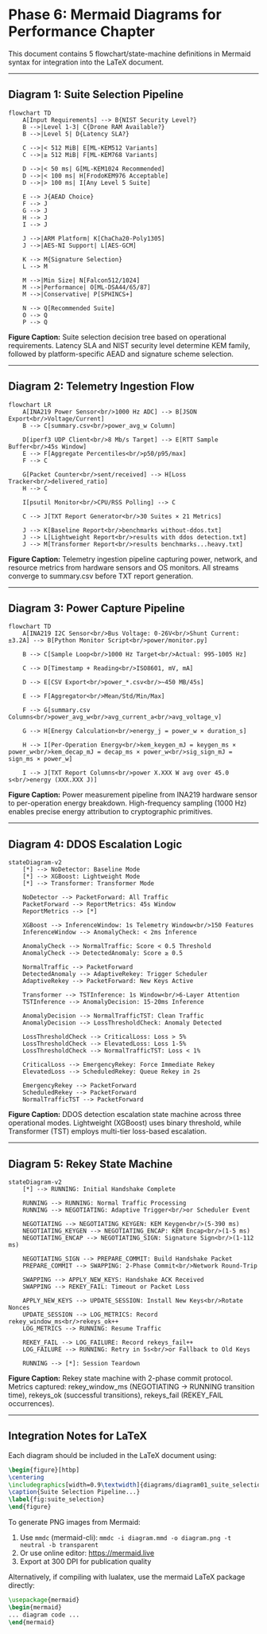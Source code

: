 # Phase 6: Mermaid Diagrams for Performance Chapter

This document contains 5 flowchart/state-machine definitions in Mermaid syntax for integration into the LaTeX document.

---

## Diagram 1: Suite Selection Pipeline

```mermaid
flowchart TD
    A[Input Requirements] --> B{NIST Security Level?}
    B -->|Level 1-3| C{Drone RAM Available?}
    B -->|Level 5| D{Latency SLA?}
    
    C -->|< 512 MiB| E[ML-KEM512 Variants]
    C -->|≥ 512 MiB| F[ML-KEM768 Variants]
    
    D -->|< 50 ms| G[ML-KEM1024 Recommended]
    D -->|< 100 ms| H[FrodoKEM976 Acceptable]
    D -->|> 100 ms| I[Any Level 5 Suite]
    
    E --> J{AEAD Choice}
    F --> J
    G --> J
    H --> J
    I --> J
    
    J -->|ARM Platform| K[ChaCha20-Poly1305]
    J -->|AES-NI Support| L[AES-GCM]
    
    K --> M{Signature Selection}
    L --> M
    
    M -->|Min Size| N[Falcon512/1024]
    M -->|Performance| O[ML-DSA44/65/87]
    M -->|Conservative| P[SPHINCS+]
    
    N --> Q[Recommended Suite]
    O --> Q
    P --> Q
```

**Figure Caption:** Suite selection decision tree based on operational requirements. Latency SLA and NIST security level determine KEM family, followed by platform-specific AEAD and signature scheme selection.

---

## Diagram 2: Telemetry Ingestion Flow

```mermaid
flowchart LR
    A[INA219 Power Sensor<br/>1000 Hz ADC] --> B[JSON Export<br/>Voltage/Current]
    B --> C[summary.csv<br/>power_avg_w Column]
    
    D[iperf3 UDP Client<br/>8 Mb/s Target] --> E[RTT Sample Buffer<br/>45s Window]
    E --> F[Aggregate Percentiles<br/>p50/p95/max]
    F --> C
    
    G[Packet Counter<br/>sent/received] --> H[Loss Tracker<br/>delivered_ratio]
    H --> C
    
    I[psutil Monitor<br/>CPU/RSS Polling] --> C
    
    C --> J[TXT Report Generator<br/>30 Suites × 21 Metrics]
    
    J --> K[Baseline Report<br/>benchmarks without-ddos.txt]
    J --> L[Lightweight Report<br/>results with ddos detection.txt]
    J --> M[Transformer Report<br/>results benchmarks...heavy.txt]
```

**Figure Caption:** Telemetry ingestion pipeline capturing power, network, and resource metrics from hardware sensors and OS monitors. All streams converge to summary.csv before TXT report generation.

---

## Diagram 3: Power Capture Pipeline

```mermaid
flowchart TD
    A[INA219 I2C Sensor<br/>Bus Voltage: 0-26V<br/>Shunt Current: ±3.2A] --> B[Python Monitor Script<br/>power/monitor.py]
    
    B --> C[Sample Loop<br/>1000 Hz Target<br/>Actual: 995-1005 Hz]
    
    C --> D[Timestamp + Reading<br/>ISO8601, mV, mA]
    
    D --> E[CSV Export<br/>power_*.csv<br/>~450 MB/45s]
    
    E --> F[Aggregator<br/>Mean/Std/Min/Max]
    
    F --> G[summary.csv Columns<br/>power_avg_w<br/>avg_current_a<br/>avg_voltage_v]
    
    G --> H[Energy Calculation<br/>energy_j = power_w × duration_s]
    
    H --> I[Per-Operation Energy<br/>kem_keygen_mJ = keygen_ms × power_w<br/>kem_decap_mJ = decap_ms × power_w<br/>sig_sign_mJ = sign_ms × power_w]
    
    I --> J[TXT Report Columns<br/>power X.XXX W avg over 45.0 s<br/>energy (XXX.XXX J)]
```

**Figure Caption:** Power measurement pipeline from INA219 hardware sensor to per-operation energy breakdown. High-frequency sampling (1000 Hz) enables precise energy attribution to cryptographic primitives.

---

## Diagram 4: DDOS Escalation Logic

```mermaid
stateDiagram-v2
    [*] --> NoDetector: Baseline Mode
    [*] --> XGBoost: Lightweight Mode
    [*] --> Transformer: Transformer Mode
    
    NoDetector --> PacketForward: All Traffic
    PacketForward --> ReportMetrics: 45s Window
    ReportMetrics --> [*]
    
    XGBoost --> InferenceWindow: 1s Telemetry Window<br/>150 Features
    InferenceWindow --> AnomalyCheck: < 2ms Inference
    
    AnomalyCheck --> NormalTraffic: Score < 0.5 Threshold
    AnomalyCheck --> DetectedAnomaly: Score ≥ 0.5
    
    NormalTraffic --> PacketForward
    DetectedAnomaly --> AdaptiveRekey: Trigger Scheduler
    AdaptiveRekey --> PacketForward: New Keys Active
    
    Transformer --> TSTInference: 1s Window<br/>6-Layer Attention
    TSTInference --> AnomalyDecision: 15-20ms Inference
    
    AnomalyDecision --> NormalTrafficTST: Clean Traffic
    AnomalyDecision --> LossThresholdCheck: Anomaly Detected
    
    LossThresholdCheck --> CriticalLoss: Loss > 5%
    LossThresholdCheck --> ElevatedLoss: Loss 1-5%
    LossThresholdCheck --> NormalTrafficTST: Loss < 1%
    
    CriticalLoss --> EmergencyRekey: Force Immediate Rekey
    ElevatedLoss --> ScheduledRekey: Queue Rekey in 2s
    
    EmergencyRekey --> PacketForward
    ScheduledRekey --> PacketForward
    NormalTrafficTST --> PacketForward
```

**Figure Caption:** DDOS detection escalation state machine across three operational modes. Lightweight (XGBoost) uses binary threshold, while Transformer (TST) employs multi-tier loss-based escalation.

---

## Diagram 5: Rekey State Machine

```mermaid
stateDiagram-v2
    [*] --> RUNNING: Initial Handshake Complete
    
    RUNNING --> RUNNING: Normal Traffic Processing
    RUNNING --> NEGOTIATING: Adaptive Trigger<br/>or Scheduler Event
    
    NEGOTIATING --> NEGOTIATING_KEYGEN: KEM Keygen<br/>(5-390 ms)
    NEGOTIATING_KEYGEN --> NEGOTIATING_ENCAP: KEM Encap<br/>(1-5 ms)
    NEGOTIATING_ENCAP --> NEGOTIATING_SIGN: Signature Sign<br/>(1-112 ms)
    
    NEGOTIATING_SIGN --> PREPARE_COMMIT: Build Handshake Packet
    PREPARE_COMMIT --> SWAPPING: 2-Phase Commit<br/>Network Round-Trip
    
    SWAPPING --> APPLY_NEW_KEYS: Handshake ACK Received
    SWAPPING --> REKEY_FAIL: Timeout or Packet Loss
    
    APPLY_NEW_KEYS --> UPDATE_SESSION: Install New Keys<br/>Rotate Nonces
    UPDATE_SESSION --> LOG_METRICS: Record rekey_window_ms<br/>rekeys_ok++
    LOG_METRICS --> RUNNING: Resume Traffic
    
    REKEY_FAIL --> LOG_FAILURE: Record rekeys_fail++
    LOG_FAILURE --> RUNNING: Retry in 5s<br/>or Fallback to Old Keys
    
    RUNNING --> [*]: Session Teardown
```

**Figure Caption:** Rekey state machine with 2-phase commit protocol. Metrics captured: rekey_window_ms (NEGOTIATING → RUNNING transition time), rekeys_ok (successful transitions), rekeys_fail (REKEY_FAIL occurrences).

---

## Integration Notes for LaTeX

Each diagram should be included in the LaTeX document using:

```latex
\begin{figure}[htbp]
\centering
\includegraphics[width=0.9\textwidth]{diagrams/diagram01_suite_selection.png}
\caption{Suite Selection Pipeline...}
\label{fig:suite_selection}
\end{figure}
```

To generate PNG images from Mermaid:
1. Use `mmdc` (mermaid-cli): `mmdc -i diagram.mmd -o diagram.png -t neutral -b transparent`
2. Or use online editor: https://mermaid.live
3. Export at 300 DPI for publication quality

Alternatively, if compiling with lualatex, use the mermaid LaTeX package directly:

```latex
\usepackage{mermaid}
\begin{mermaid}
... diagram code ...
\end{mermaid}
```

